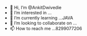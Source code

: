 - 👋 Hi, I’m @AnkitDwivedie
- 👀 I’m interested in ...
- 🌱 I’m currently learning ...JAVA
- 💞️ I’m looking to collaborate on ...
- 📫 How to reach me ...8299077206

<!---
AnkitDwivedie/AnkitDwivedie is a ✨ special ✨ repository because its `README.md` (this file) appears on your GitHub profile.
You can click the Preview link to take a look at your changes.
--->
